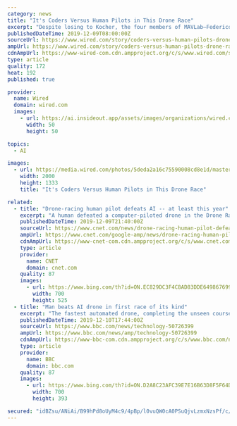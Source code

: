 ```yaml
---
category: news
title: "It's Coders Versus Human Pilots in This Drone Race"
excerpt: "Despite losing to Kocher, the four members of MAVLab—Federico Paredes Vallés, Guido de Croon, Christophe De Wagter and Nilay Sheth—outdid five other teams that qualified for the AIRR (Artificial Intelligence Robotic Racing circuit) Championship and pocketed a $1 million prize ... the world working on autonomous drones,” he says."
publishedDateTime: 2019-12-09T08:00:00Z
sourceUrl: https://www.wired.com/story/coders-versus-human-pilots-drone-race/
ampUrl: https://www.wired.com/story/coders-versus-human-pilots-drone-race/amp
cdnAmpUrl: https://www-wired-com.cdn.ampproject.org/c/s/www.wired.com/story/coders-versus-human-pilots-drone-race/amp
type: article
quality: 172
heat: 192
published: true

provider:
  name: Wired
  domain: wired.com
  images:
    - url: https://ai.insideout.app/assets/images/organizations/wired.com-50x50.jpg
      width: 50
      height: 50

topics:
  - AI

images:
  - url: https://media.wired.com/photos/5deda2a16c75590008cd8e1d/master/pass/Business-AI-Drone-Race-Gab707.jpg
    width: 2000
    height: 1333
    title: "It's Coders Versus Human Pilots in This Drone Race"

related:
  - title: "Drone-racing human pilot defeats AI -- at least this year"
    excerpt: "A human defeated a computer-piloted drone in the Drone Racing League's first man-vs.-machine competition. But the programmers behind the AI-powered drone, Team MAVLab from the Netherlands, can take consolation in a $1 million prize for creating the fastest self-piloting aircraft this season. The Drone Racing League mostly involves human pilots ..."
    publishedDateTime: 2019-12-09T21:40:00Z
    sourceUrl: https://www.cnet.com/news/drone-racing-human-pilot-defeats-ai-at-least-this-year/
    ampUrl: https://www.cnet.com/google-amp/news/drone-racing-human-pilot-defeats-ai-at-least-this-year/
    cdnAmpUrl: https://www-cnet-com.cdn.ampproject.org/c/s/www.cnet.com/google-amp/news/drone-racing-human-pilot-defeats-ai-at-least-this-year/
    type: article
    provider:
      name: CNET
      domain: cnet.com
    quality: 87
    images:
      - url: https://www.bing.com/th?id=ON.EC829DC3F4C8AD83DDE649867699E27C
        width: 700
        height: 525
  - title: "Man beats AI drone in first race of its kind"
    excerpt: "The fastest automated drone, completing the unseen course in 12 seconds without the use of GPS or any human intervention, won a $1m (£0.76m) prize. Organisers the Drone Racing League predicts AI-powered drones will dominate the competition by 2023. Its first artificial-intelligence robotic racing contest was the result of a collaboration ..."
    publishedDateTime: 2019-12-10T17:44:00Z
    sourceUrl: https://www.bbc.com/news/technology-50726399
    ampUrl: https://www.bbc.com/news/amp/technology-50726399
    cdnAmpUrl: https://www-bbc-com.cdn.ampproject.org/c/s/www.bbc.com/news/amp/technology-50726399
    type: article
    provider:
      name: BBC
      domain: bbc.com
    quality: 87
    images:
      - url: https://www.bing.com/th?id=ON.D2A8C23AFC39E7E16B63D8F5F64D73D3
        width: 700
        height: 393

secured: "idBZsu/ANiAi/B99hPd8oUyM4c9/4pBp/l0vuQW0cA0PSuQjvLzmxNzsPf/c/CIEL5vioPifBOnlnZpA6LmZKoTrR4S8bCWFwTdTDAeA+d19wAGsFhRnJBXmqUlddJzmGKGlt0qVQgmeMbBgXN3q17VCp29NhPpZnmiZ8UqTlkj7kkGYc9TzSN9dUKDLTzJdQFZ/02KdFaYdym2e/cA5crhvRYzpmgOObMYS3tqYlQAiaoWrqZuepIDb7MOnY/wDD0hXM5wobOEHPNKvL9Jubg==;iu/ub2vCnDRrVUqCpF22gw=="
---
```


